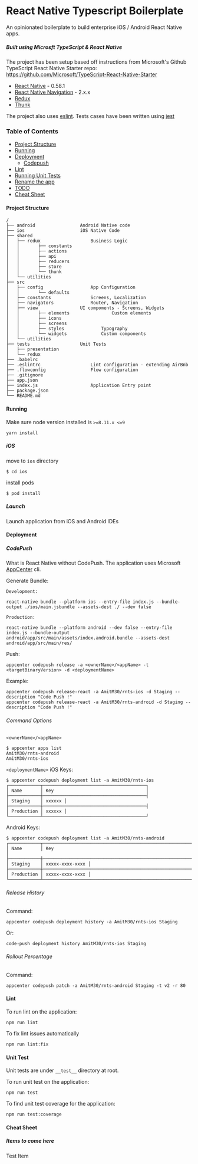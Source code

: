 # React Native Typescript Boilerplate

An opinionated boilerplate to build enterprise iOS / Android React Native apps.

##### Built using Microsft TypeScript & React Native

The project has been setup based off instructions from Microsoft's Github TypeScript React Native Starter repo:
https://github.com/Microsoft/TypeScript-React-Native-Starter

- [React Native](https://facebook.github.io/react-native/) - 0.58.1
- [React Native Navigation](https://github.com/wix/react-native-navigation) - 2.x.x
- [Redux](https://github.com/reduxjs/redux)
- [Thunk](https://github.com/reduxjs/redux-thunk)

The project also uses [eslint](https://github.com/airbnb/javascript). Tests cases have been written using [jest](https://github.com/facebook/jest)

### Table of Contents

- [Project Structure](#project-structure)
- [Running](#running)
- [Deployment](#deployment)
  - [Codepush](#codepush)
- [Lint](#lint)
- [Running Unit Tests](#running-unit-tests)
- [Rename the app](#rename-the-app)
- [TODO](#todo)
- [Cheat Sheet](#cheat-sheet)

#### Project Structure

```
/
├── android					Android Native code
├── ios						iOS Native Code
├── shared
│   ├── redux					Business Logic
│   │	    ├── constants
│   │	    ├── actions
│   │	    ├── api
│   │	    ├── reducers
│   │	    ├── store
│   │	    └── thunk
│   └── utilities
├── src
│   ├── config					App Configuration
│   │	    └── defaults
│   ├── constants				Screens, Localization
│   ├── navigators				Router, Navigation
│   ├── view				UI compoments - Screens, Widgets
│   │	    ├── elements				Custom elements
│   │	    ├── icons
│   │	    ├── screens
│   │	    ├── styles				Typography
│   │	    └── widgets				Custom components
│   └── utilities
├── tests					Unit Tests
│   ├── presentation
│   └── redux
├── .babelrc
├── .eslintrc					Lint configuration - extending AirBnb
├── .flowconfig					Flow configuration
├── .gitignore
├── app.json
├── index.js					Application Entry point
├── package.json
└── README.md
```

#### Running

Make sure node version installed is `>=8.11.x <=9`

```
yarn install
```

##### iOS

move to `ios` directory

```
$ cd ios
```

install pods

```
$ pod install
```

##### Launch

Launch application from iOS and Android IDEs

#### Deployment

##### CodePush

What is React Native without CodePush. The application uses Microsoft [AppCenter](https://github.com/Microsoft/appcenter-cli) cli.

Generate Bundle:

`Development:`

```
react-native bundle --platform ios --entry-file index.js --bundle-output ./ios/main.jsbundle --assets-dest ./ --dev false
```

`Production:`

```
react-native bundle --platform android --dev false --entry-file index.js --bundle-output android/app/src/main/assets/index.android.bundle --assets-dest android/app/src/main/res/
```

Push:

```
appcenter codepush release -a <ownerName>/<appName> -t <targetBinaryVersion> -d <deploymentName>
```

Example:

```
appcenter codepush release-react -a AmitM30/rnts-ios -d Staging --description "Code Push !"
appcenter codepush release-react -a AmitM30/rnts-android -d Staging --description "Code Push !"
```

###### Command Options

`<ownerName>/<appName>`

```
$ appcenter apps list
AmitM30/rnts-android
AmitM30/rnts-ios
```

`<deploymentName>`
iOS Keys:

```
$ appcenter codepush deployment list -a AmitM30/rnts-ios
┌────────────┬───────────────────────────────────────┐
│ Name       │ Key                                   │
├────────────┼───────────────────────────────────────┤
│ Staging    │ xxxxxx │
├────────────┼───────────────────────────────────────┤
│ Production │ xxxxxx │
└────────────┴───────────────────────────────────────┘
```

Android Keys:

```
$ appcenter codepush deployment list -a AmitM30/rnts-android
┌────────────┬──────────────────────────────────────────────────────────────────┐
│ Name       │ Key                                                              │
├────────────┼──────────────────────────────────────────────────────────────────┤
│ Staging    │ xxxxx-xxxx-xxxx │
├────────────┼──────────────────────────────────────────────────────────────────┤
│ Production │ xxxxx-xxxx-xxxx │
└────────────┴──────────────────────────────────────────────────────────────────┘
```

###### Release History

Command:

```
appcenter codepush deployment history -a AmitM30/rnts-ios Staging
```

Or:

```
code-push deployment history AmitM30/rnts-ios Staging
```

###### Rollout Percentage

Command:

```
appcenter codepush patch -a AmitM30/rnts-android Staging -t v2 -r 80
```

#### Lint

To run lint on the application:

```
npm run lint
```

To fix lint issues automatically

```
npm run lint:fix
```

#### Unit Test

Unit tests are under `__test__` directory at root.

To run unit test on the application:

```
npm run test
```

To find unit test coverage for the application:

```
npm run test:coverage
```

#### Cheat Sheet

##### Items to come here

Test Item
